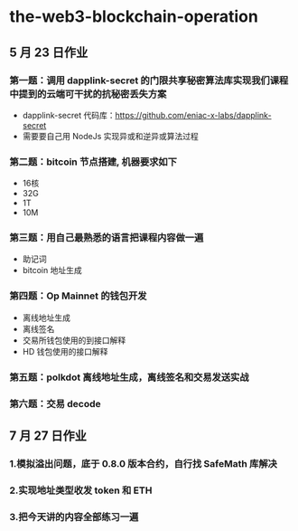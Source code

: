 # the-web3-blockchain-operation

## 5 月 23 日作业

### 第一题：调用 dapplink-secret 的门限共享秘密算法库实现我们课程中提到的云端可干扰的抗秘密丢失方案

- dapplink-secret 代码库：https://github.com/eniac-x-labs/dapplink-secret
- 需要要自己用 NodeJs 实现异或和逆异或算法过程

### 第二题：bitcoin 节点搭建, 机器要求如下

- 16核
- 32G
- 1T
- 10M

  
### 第三题：用自己最熟悉的语言把课程内容做一遍

- 助记词
- bitcoin 地址生成

### 第四题：Op Mainnet 的钱包开发

- 离线地址生成
- 离线签名
- 交易所钱包使用的到接口解释
- HD 钱包使用的接口解释



### 第五题：polkdot 离线地址生成，离线签名和交易发送实战


### 第六题：交易 decode 



## 7 月 27 日作业


### 1.模拟溢出问题，底于 0.8.0 版本合约，自行找 SafeMath 库解决

### 2.实现地址类型收发 token 和 ETH 

### 3.把今天讲的内容全部练习一遍
